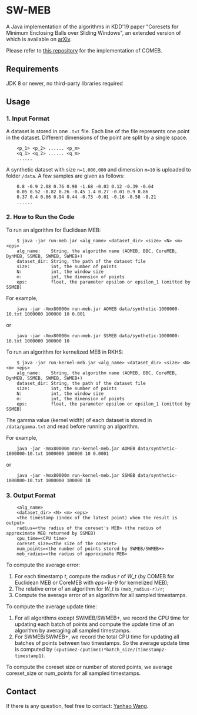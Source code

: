 # SW-MEB #

A Java implementation of the algorithms in KDD'19 paper "Coresets for Minimum Enclosing Balls over Sliding Windows", an extended version of which is available on [arXiv](https://arxiv.org/abs/1905.03718).

Please refer to [this repository](https://github.com/hbf/miniball) for the implementation of COMEB.

## Requirements ##

JDK 8 or newer, no third-party libraries required

## Usage ##

### 1. Input Format ###

A dataset is stored in one `.txt` file. Each line of the file represents one point in the dataset. Different dimensions of the point are split by a single space.

```csv
    <p_1> <p_2> ...... <p_m>
    <q_1> <q_2> ...... <q_m>
    ......
```

A synthetic dataset with size `n=1,000,000` and dimension `m=10` is uploaded to folder `/data`.
A few samples are given as follows:

```csv
    0.8 -0.9 2.08 0.76 0.98 -1.68 -0.03 0.12 -0.39 -0.64
    0.05 0.52 -0.82 0.26 -0.45 1.4 0.27 -0.01 0.9 0.86
    0.37 0.4 0.06 0.94 0.44 -0.73 -0.01 -0.16 -0.58 -0.21
    ......
```

### 2. How to Run the Code ###

To run an algorithm for Euclidean MEB:

```shell
    $ java -jar run-meb.jar <alg_name> <dataset_dir> <size> <N> <m> <eps>
    alg_name:    String, the algorithm name (AOMEB, BBC, CoreMEB, DynMEB, SSMEB, SWMEB, SWMEB+)
    dataset_dir: String, the path of the dataset file
    size:        int, the number of points
    N:           int, the window size
    m:           int, the dimension of points
    eps:         float, the parameter epsilon or epsilon_1 (omitted by SSMEB)
```

For example,  

```shell
    java -jar -Xmx80000m run-meb.jar AOMEB data/synthetic-1000000-10.txt 1000000 100000 10 0.001
```

or

```shell
    java -jar -Xmx80000m run-meb.jar SSMEB data/synthetic-1000000-10.txt 1000000 100000 10
```

To run an algorithm for kernelized MEB in RKHS:

```shell
    $ java -jar run-kernel-meb.jar <alg_name> <dataset_dir> <size> <N> <m> <eps>
    alg_name:    String, the algorithm name (AOMEB, BBC, CoreMEB, DynMEB, SSMEB, SWMEB, SWMEB+)
    dataset_dir: String, the path of the dataset file
    size:        int, the number of points
    N:           int, the window size
    m:           int, the dimension of points
    eps:         float, the parameter epsilon or epsilon_1 (omitted by SSMEB)
```

The gamma value (kernel width) of each dataset is stored in `/data/gamma.txt` and read before running an algorithm.

For example,  

```shell
    java -jar -Xmx80000m run-kernel-meb.jar AOMEB data/synthetic-1000000-10.txt 1000000 100000 10 0.0001
```

or

```shell
    java -jar -Xmx80000m run-kernel-meb.jar SSMEB data/synthetic-1000000-10.txt 1000000 100000 10
```

### 3. Output Format ###  

```csv
    <alg_name>
    <dataset_dir> <N> <m> <eps>
    <the timestamp (index of the latest point) when the result is output>
    radius=<the radius of the coreset's MEB> (the radius of approximate MEB returned by SSMEB)
    cpu_time=<CPU time>
    coreset_size=<the size of the coreset>
    num_points=<the number of points stored by SWMEB/SWMEB+>
    meb_radius=<the radius of approximate MEB>
```

To compute the average error:

1. For each timestamp *t*, compute the radius *r* of *W_t* (by COMEB for Euclidean MEB or CoreMEB with *eps=1e-9* for kernelized MEB);
2. The relative error of an algorithm for *W_t* is `(meb_radius-r)/r`;
3. Compute the average error of an algorithm for all sampled timestamps.

To compute the average update time:

1. For all algorithms except SWMEB/SWMEB+, we record the CPU time for updating each batch of points and compute the update time of an algorithm by averaging all sampled timestamps.
2. For SWMEB/SWMEB+, we record the total CPU time for updating all batches of points between two timestamps. So the average update time is computed by `(cputime2-cputime1)*batch_size/(timestamp2-timestamp1)`.

To compute the coreset size or number of stored points, we average coreset_size or num_points for all sampled timestamps.

## Contact ##

If there is any question, feel free to contact: [Yanhao Wang](mailto:yanhao90@comp.nus.edu.sg).
